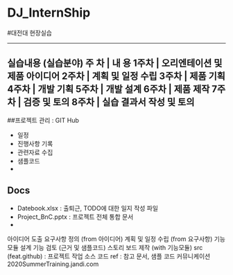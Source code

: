 # DJ_InternShip

#대전대 현장실습


---------------------------------------------------------------
실습내용 (실습분야)
주 차 | 내 용
1주차 | 오리엔테이션 및 제품 아이디어
2주차 | 계획 및 일정 수립
3주차 | 제품 기획
4주차 | 개발 기획
5주차 | 개발 설계
6주차 | 제품 제작
7주차 | 검증 및 토의
8주차 | 실습 결과서 작성 및 토의
---------------------------------------------------------------

##프로젝트 관리 : GIT Hub
  - 일정
  - 진행사항 기록
  - 관련자료 수집
  - 샘플코드
  - 
## Docs
  - Datebook.xlsx : 출퇴근, TODO에 대한 일지 작성 파일
  - Project_BnC.pptx : 프로젝트 전체 통합 문서
  - 
아이디어 도출
요구사항 정의 (from 아이디어)
계획 및 일정 수립 (from 요구사항)
기능 모듈 설계
기능 검토 (근거 및 샘플코드)
스토리 보드 제작 (with 기능모듈)
src (feat.github) : 프로젝트 작업 소스 코드
ref : 참고 문서, 샘플 코드
커뮤니케이션
2020SummerTraining.jandi.com
